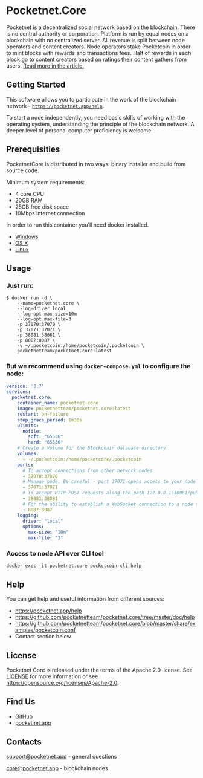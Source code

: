 # Pocketnet.Core

[Pocketnet](https://pocketnet.app/about) is a decentralized social network based on the blockchain.
There is no central authority or corporation. Platform is run by equal
nodes on a blockchain with no centralized server. All revenue is split
between node operators and content creators. Node operators stake Pocketcoin
in order to mint blocks with rewards and transactions fees. Half of rewards
in each block go to content creators based on ratings their content gathers
from users. [Read more in the article.](https://pocketnet.app/docs/Pocketnet%20Whitepaper%20Draft%20v2.pdf)

## Getting Started

This software allows you to participate in the work of the blockchain network - [`https://pocketnet.app/help`](https://pocketnet.app/help?page=faq).

To start a node independently, you need basic skills of working with the operating system, understanding the principle of the blockchain network. A deeper level of personal computer proficiency is welcome.

## Prerequisities

PocketnetCore is distributed in two ways: binary installer and build from source code.

Minimum system requirements:
- 4 core CPU
- 20GB RAM
- 25GB free disk space
- 10Mbps internet connection

In order to run this container you'll need docker installed.

* [Windows](https://docs.docker.com/windows/started)
* [OS X](https://docs.docker.com/mac/started/)
* [Linux](https://docs.docker.com/linux/started/)

## Usage

### Just run:
```shell
$ docker run -d \
    --name=pocketnet.core \
    --log-driver local
    --log-opt max-size=10m
    --log-opt max-file=3
    -p 37070:37070 \
    -p 37071:37071 \
    -p 38081:38081 \
    -p 8087:8087 \
    -v ~/.pocketcoin:/home/pocketcoin/.pocketcoin \
    pocketnetteam/pocketnet.core:latest
```

### But we recommend using `docker-compose.yml` to configure the node:
```yml
version: '3.7'
services:
  pocketnet.core:
    container_name: pocketnet.core
    image: pocketnetteam/pocketnet.core:latest
    restart: on-failure
    stop_grace_period: 1m30s
    ulimits:
      nofile:
        soft: "65536"
        hard: "65536"
    # Create a Volume for the Blockchain database directory
    volumes:
      - ~/.pocketcoin:/home/pocketcore/.pocketcoin 
    ports:
      # To accept connections from other network nodes
      - 37070:37070
      # Manage node. Be careful - port 37071 opens access to your node and wallet
      - 37071:37071
      # To accept HTTP POST requests along the path 127.0.0.1:38081/public/
      - 38081:38081
      # For the ability to establish a WebSocket connection to a node to support notifications
      - 8087:8087
    logging:
      driver: "local"
      options:
        max-size: "10m"
        max-file: "3"
```

### Access to node API over CLI tool
```shell
docker exec -it pocketnet.core pocketcoin-cli help
```

## Help
You can get help and useful information from different sources:
- https://pocketnet.app/help
- https://github.com/pocketnetteam/pocketnet.core/tree/master/doc/help
- https://github.com/pocketnetteam/pocketnet.core/blob/master/share/examples/pocketcoin.conf
- Contact section below

## License
Pocketnet Core is released under the terms of the Apache 2.0 license. See [LICENSE](https://github.com/pocketnetteam/pocketnet.core/blob/master/LICENSE) for more
information or see https://opensource.org/licenses/Apache-2.0.

## Find Us

* [GitHub](https://github.com/pocketnetteam/pocketnet.core)
* [pocketnet.app](https://pocketnet.app)

## Contacts
support@pocketnet.app - general questions

core@pocketnet.app - blockchain nodes